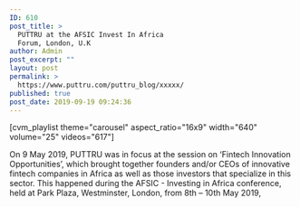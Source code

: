 ```yaml
---
ID: 610
post_title: >
  PUTTRU at the AFSIC Invest In Africa
  Forum, London, U.K
author: Admin
post_excerpt: ""
layout: post
permalink: >
  https://www.puttru.com/puttru_blog/xxxxx/
published: true
post_date: 2019-09-19 09:24:36
---
```

[cvm_playlist theme="carousel" aspect_ratio="16x9" width="640" volume="25" videos="617"]

On 9 May 2019, PUTTRU was in focus at the session on ‘Fintech Innovation Opportunities’, which brought together founders and/or CEOs of innovative fintech companies in Africa as well as those investors that specialize in this sector. This happened during the AFSIC - Investing in Africa conference, held at Park Plaza, Westminster, London, from 8th – 10th May 2019,